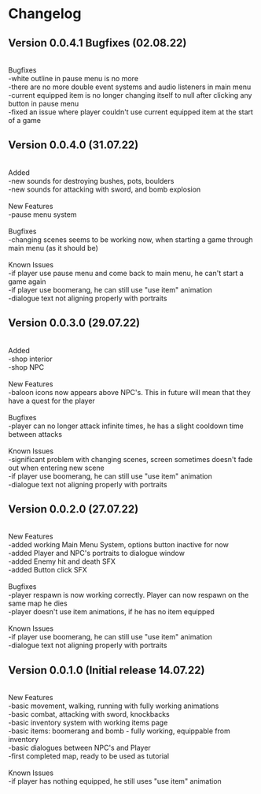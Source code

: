 # Changelog


## Version 0.0.4.1 Bugfixes (02.08.22)<br/>
<br/>
Bugfixes<br/>
-white outline in pause menu is no more<br/>
-there are no more double event systems and audio listeners in main menu<br/>
-current equipped item is no longer changing itself to null after clicking any button in pause menu<br/>
-fixed an issue where player couldn't use current equipped item at the start of a game<br/>


## Version 0.0.4.0 (31.07.22)<br/>
<br/>
Added<br/>
-new sounds for destroying bushes, pots, boulders<br/>
-new sounds for attacking with sword, and bomb explosion<br/>
<br/>
New Features<br/>
-pause menu system<br/>
<br/>
Bugfixes<br/>
-changing scenes seems to be working now, when starting a game through main menu (as it should be)<br/>
<br/>
Known Issues<br/>
-if player use pause menu and come back to main menu, he can't start a game again<br/>
-if player use boomerang, he can still use "use item" animation<br/>
-dialogue text not aligning properly with portraits<br/>




## Version 0.0.3.0 (29.07.22)<br/>
<br/>
Added<br/>
-shop interior<br/>
-shop NPC<br/>
<br/>
New Features<br/>
-baloon icons now appears above NPC's. This in future will mean that they have a quest for the player<br/>
<br/>
Bugfixes<br/>
-player can no longer attack infinite times, he has a slight cooldown time between attacks<br/>
<br/>
Known Issues<br/>
-significant problem with changing scenes, screen sometimes doesn't fade out when entering new scene<br/>
-if player use boomerang, he can still use "use item" animation<br/>
-dialogue text not aligning properly with portraits<br/>


## Version 0.0.2.0 (27.07.22)<br/>
<br/>
New Features<br/>
-added working Main Menu System, options button inactive for now<br/>
-added Player and NPC's portraits to dialogue window<br/>
-added Enemy hit and death SFX<br/>
-added Button click SFX<br/>
<br/>
Bugfixes<br/>
-player respawn is now working correctly. Player can now respawn on the same map he dies<br/>
-player doesn't use item animations, if he has no item equipped<br/>
<br/>
Known Issues<br/>
-if player use boomerang, he can still use "use item" animation<br/>
-dialogue text not aligning properly with portraits
<br/>


## Version 0.0.1.0 (Initial release 14.07.22)<br/>
<br/>
New Features<br/>
-basic movement, walking, running with fully working animations<br/>
-basic combat, attacking with sword, knockbacks<br/>
-basic inventory system with working items page<br/>
-basic items: boomerang and bomb - fully working, equippable from inventory<br/>
-basic dialogues between NPC's and Player<br/>
-first completed map, ready to be used as tutorial<br/>
<br/>
Known Issues<br/>
-if player has nothing equipped, he still uses "use item" animation
